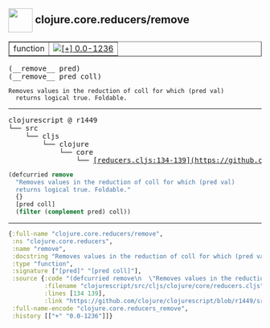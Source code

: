 ## <img width="48px" valign="middle" src="http://i.imgur.com/Hi20huC.png"> clojure.core.reducers/remove

 <table border="1">
<tr>
<td>function</td>
<td><a href="https://github.com/cljsinfo/api-refs/tree/0.0-1236"><img valign="middle" alt="[+] 0.0-1236" src="https://img.shields.io/badge/+-0.0--1236-lightgrey.svg"></a> </td>
</tr>
</table>

 <samp>
(__remove__ pred)<br>
(__remove__ pred coll)<br>
</samp>

```
Removes values in the reduction of coll for which (pred val)
  returns logical true. Foldable.
```

---

 <pre>
clojurescript @ r1449
└── src
    └── cljs
        └── clojure
            └── core
                └── <ins>[reducers.cljs:134-139](https://github.com/clojure/clojurescript/blob/r1449/src/cljs/clojure/core/reducers.cljs#L134-L139)</ins>
</pre>

```clj
(defcurried remove
  "Removes values in the reduction of coll for which (pred val)
  returns logical true. Foldable."
  {}
  [pred coll]
  (filter (complement pred) coll))
```


---

```clj
{:full-name "clojure.core.reducers/remove",
 :ns "clojure.core.reducers",
 :name "remove",
 :docstring "Removes values in the reduction of coll for which (pred val)\n  returns logical true. Foldable.",
 :type "function",
 :signature ["[pred]" "[pred coll]"],
 :source {:code "(defcurried remove\n  \"Removes values in the reduction of coll for which (pred val)\n  returns logical true. Foldable.\"\n  {}\n  [pred coll]\n  (filter (complement pred) coll))",
          :filename "clojurescript/src/cljs/clojure/core/reducers.cljs",
          :lines [134 139],
          :link "https://github.com/clojure/clojurescript/blob/r1449/src/cljs/clojure/core/reducers.cljs#L134-L139"},
 :full-name-encode "clojure.core.reducers_remove",
 :history [["+" "0.0-1236"]]}

```
